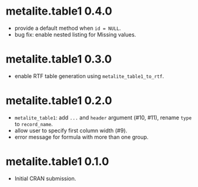 # metalite.table1 0.4.0

* provide a default method when `id = NULL`.
* bug fix: enable nested listing for Missing values. 

# metalite.table1 0.3.0

* enable RTF table generation using `metalite_table1_to_rtf`.

# metalite.table1 0.2.0

* `metalite_table1`: add `...` and `header` argument (#10, #11), rename `type` to `record_name`.
* allow user to specify first column width (#9).
* error message for formula with more than one group. 

# metalite.table1 0.1.0

* Initial CRAN submission.
